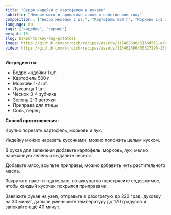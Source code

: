 ```yaml
---
title: "Бедро индейки с картофелем в рукаве"
subtitle: "Нежное мясо и ароматные овощи в собственном соку"
composition : ["Бедро индейки 1 шт.", "Картофель 500 г", "Морковь 1-2 шт.", "Луковица 1 шт.", "Чеснок 3-4 зубчика", "Приправа для птицы", "Соль, перец"]
language: ru
tags: ["индейка", "гарнир"]
weight: 15
slug: baked-turkey-leg-potatoes
image: https://github.com/stroich/recipes/assets/115462690/3166d561-a9d8-4e74-92d3-c42fd98688b6
video: https://github.com/stroich/recipes/assets/115462690/00327295-15b0-4c8b-848f-d0a1f27be20b
---
```



**Ингредиенты:**

* Бедро индейки 1 шт.
* Картофель 500 г
* Морковь 1-2 шт.
* Луковица 1 шт.
* Чеснок 3-4 зубчика
* Зелень 2-3 веточки
* Приправа для птицы
* Соль, перец


**Способ приготовления:**

Крупно порезать картофель, морковь и лук.

Индейку можно нарезать кусочками, можно положить целым куском.

В рукав для запекания добавьте картофель, морковь, лук, мелко нарезанную зелень и выдавите чеснок.

Добавьте мясо, всыпьте приправы, можно добавить чуть растительного масла.

Закрутите пакет и тщательно, но аккуратно перетрясите содержимое, чтобы каждый кусочек покрылся приправами.

Завяжите рукав на узел, отправьте в разогретую до 220 град. духовку на 30 минут, дальше уменьшите температуру до 170 градусов и запекайте ещё 40 минут.

